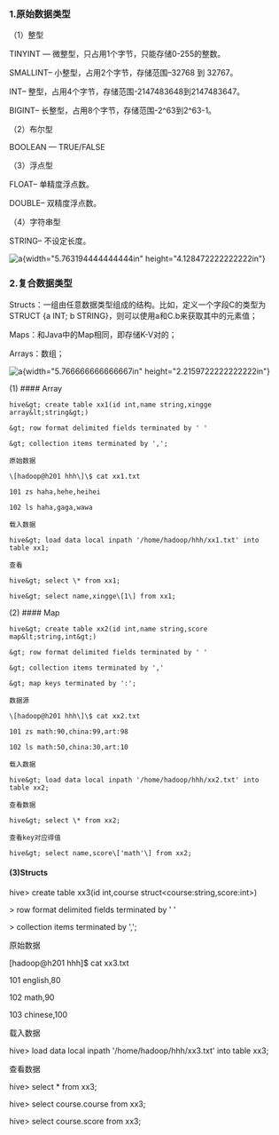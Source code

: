 ### 1.原始数据类型

（1）整型

TINYINT — 微整型，只占用1个字节，只能存储0-255的整数。

SMALLINT– 小整型，占用2个字节，存储范围–32768 到 32767。

INT– 整型，占用4个字节，存储范围-2147483648到2147483647。

BIGINT– 长整型，占用8个字节，存储范围-2\^63到2\^63-1。

（2）布尔型

BOOLEAN — TRUE/FALSE

（3）浮点型

FLOAT– 单精度浮点数。

DOUBLE– 双精度浮点数。

（4）字符串型

STRING– 不设定长度。

![a](E:\中软大数据\hive视频\hive课程\课件/4数据类型/media/image1.png){width="5.763194444444444in"
height="4.128472222222222in"}

### 2.复合数据类型

Structs：一组由任意数据类型组成的结构。比如，定义一个字段C的类型为STRUCT
{a INT; b STRING}，则可以使用a和C.b来获取其中的元素值；

Maps：和Java中的Map相同，即存储K-V对的；

Arrays：数组；

![a](E:\中软大数据\hive视频\hive课程\课件/4数据类型/media/image2.png){width="5.766666666666667in"
height="2.2159722222222222in"}

(1) #### Array

    hive&gt; create table xx1(id int,name string,xingge
    array&lt;string&gt;)

    &gt; row format delimited fields terminated by ' '

    &gt; collection items terminated by ',';

    原始数据

    \[hadoop@h201 hhh\]\$ cat xx1.txt

    101 zs haha,hehe,heihei

    102 ls haha,gaga,wawa

    载入数据

    hive&gt; load data local inpath '/home/hadoop/hhh/xx1.txt' into
    table xx1;

    查看

    hive&gt; select \* from xx1;

    hive&gt; select name,xingge\[1\] from xx1;

(2) #### Map

    hive&gt; create table xx2(id int,name string,score
    map&lt;string,int&gt;)

    &gt; row format delimited fields terminated by ' '

    &gt; collection items terminated by ','

    &gt; map keys terminated by ':';

    数据源

    \[hadoop@h201 hhh\]\$ cat xx2.txt

    101 zs math:90,china:99,art:98

    102 ls math:50,china:30,art:10

    载入数据

    hive&gt; load data local inpath '/home/hadoop/hhh/xx2.txt' into
    table xx2;

    查看数据

    hive&gt; select \* from xx2;

    查看key对应得值

    hive&gt; select name,score\['math'\] from xx2;

#### (3)Structs

hive&gt; create table xx3(id int,course
struct&lt;course:string,score:int&gt;)

&gt; row format delimited fields terminated by ' '

&gt; collection items terminated by ',';

原始数据

\[hadoop@h201 hhh\]\$ cat xx3.txt

101 english,80

102 math,90

103 chinese,100

载入数据

hive&gt; load data local inpath '/home/hadoop/hhh/xx3.txt' into table
xx3;

查看数据

hive&gt; select \* from xx3;

hive&gt; select course.course from xx3;

hive&gt; select course.score from xx3;
